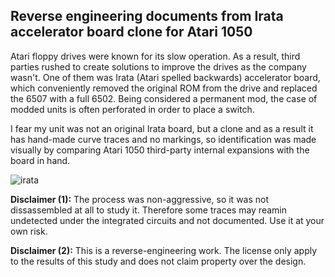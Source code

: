 ## Reverse engineering documents from Irata accelerator board clone for Atari 1050 ##

Atari floppy drives were known for its slow operation. As a result, third parties rushed to create solutions to improve the drives as the company wasn't. One of them was Irata (Atari spelled backwards) accelerator board, which conveniently removed the original ROM from the drive and replaced the 6507 with a full 6502. Being considered a permanent mod, the case of modded units is often perforated in order to place a switch.

I fear my unit was not an original Irata board, but a clone and as a result it has hand-made curve traces and no markings, so identification was made visually by comparing Atari 1050 third-party internal expansions with the board in hand.

![irata](https://user-images.githubusercontent.com/16301728/157033176-08e852f8-5952-4662-a80e-24f1343286b3.jpg)

<b>Disclaimer (1):</b> The process was non-aggressive, so it was not dissassembled at all to study it. Therefore some traces may reamin undetected under the integrated circuits and not documented. Use it at your own risk.

<b>Disclaimer (2):</b> This is a reverse-engineering work. The license only apply to the results of this study and does not claim property over the design.
